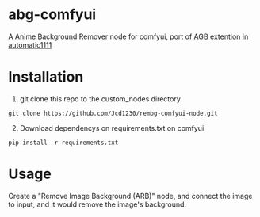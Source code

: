 # abg-comfyui
A Anime Background Remover node for comfyui, port of [AGB extention in automatic1111](https://github.com/KutsuyaYuki/ABG_extension/tree/main)


# Installation
1. git clone this repo to the custom_nodes directory
```
git clone https://github.com/Jcd1230/rembg-comfyui-node.git
```

2. Download dependencys on requirements.txt on comfyui
```
pip install -r requirements.txt
```
# Usage
Create a "Remove Image Background (ARB)" node, and connect the image to input, and it would remove the image's background.
